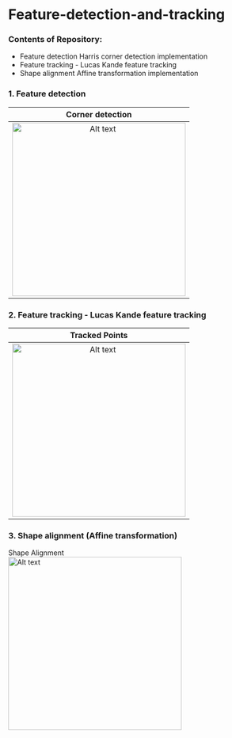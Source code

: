 # Feature-detection-and-tracking
### Contents of Repository:  

* Feature detection Harris corner detection implementation
* Feature tracking - Lucas Kande feature tracking
* Shape alignment Affine transformation implementation



### 1. Feature detection 


Corner detection             |  
:-------------------------:|
<img src="/outputs/corners_image.png" width="350" alt="Alt text" title="">  |  

### 2. Feature tracking - Lucas Kande feature tracking
Tracked Points            | 
:-------------------------:|
<img src="outputs/Lucas_kanade.png" width="350" alt="Alt text" title=""> |

### 3. Shape alignment (Affine transformation)
Shape Alignment                              
<img src="outputs/Shape Alignment.png" width="350" alt="Alt text" title=""> 

 







